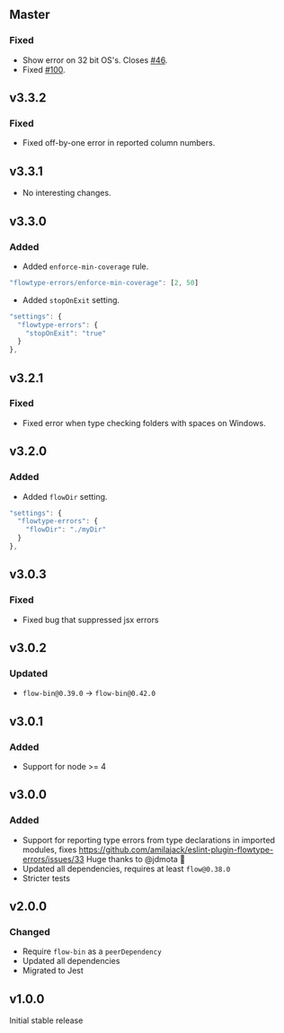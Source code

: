 ## Master

### Fixed

- Show error on 32 bit OS's. Closes [#46](https://github.com/amilajack/eslint-plugin-flowtype-errors/issues/46).
- Fixed [#100](https://github.com/amilajack/eslint-plugin-flowtype-errors/issues/100).

## v3.3.2

### Fixed

- Fixed off-by-one error in reported column numbers.

## v3.3.1

- No interesting changes.

## v3.3.0

### Added

- Added `enforce-min-coverage` rule.

```js
"flowtype-errors/enforce-min-coverage": [2, 50]
```

- Added `stopOnExit` setting.

```js
"settings": {
  "flowtype-errors": {
    "stopOnExit": "true"
  }
},
```

## v3.2.1

### Fixed

- Fixed error when type checking folders with spaces on Windows.

## v3.2.0

### Added

- Added `flowDir` setting.

```js
"settings": {
  "flowtype-errors": {
    "flowDir": "./myDir"
  }
},
```

## v3.0.3

### Fixed

- Fixed bug that suppressed jsx errors

## v3.0.2

### Updated

- `flow-bin@0.39.0` -> `flow-bin@0.42.0`

## v3.0.1

### Added

- Support for node >= 4

## v3.0.0

### Added

- Support for reporting type errors from type declarations in imported modules, fixes https://github.com/amilajack/eslint-plugin-flowtype-errors/issues/33 Huge thanks to @jdmota 🎉
- Updated all dependencies, requires at least `flow@0.38.0`
- Stricter tests

## v2.0.0

### Changed

- Require `flow-bin` as a `peerDependency`
- Updated all dependencies
- Migrated to Jest

## v1.0.0

Initial stable release
